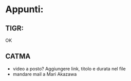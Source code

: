 # Appunti:

## TIGR:

OK

## CATMA

- video a posto? Aggiungere link, titolo e durata nel file
- mandare mail a Mari Akazawa

